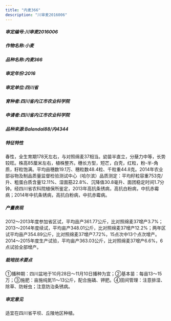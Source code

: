 ```yaml
---
title: "内麦366"
description: "川审麦2016006"
---
```

##### 审定编号:川审麦2016006

##### 作物名称:小麦

##### 品种名称:内麦366

##### 审定年份:2016

##### 审定单位:四川省

##### 育种者:四川省内江市农业科学院

##### 申请者:四川省内江市农业科学院

##### 品种来源:Balandal88/内4344

##### 特征特性
春性，全生育期178天左右，与对照绵麦37相当。幼苗半直立，分蘖力中等，长势较旺。株高85厘米左右，植株整齐。穗长方型，短芒，白壳，红粒，粉-半-角质，籽粒饱满。平均亩穗数19.1万、穗粒数48.4粒、千粒重44.8克。2014年农业部谷物及制品质量监督检验测试中心（哈尔滨）品质测定：平均籽粒容重753克/升、粗蛋白质含量12.11%、湿面筋22.8%、沉降值30.8毫升、面团稳定时间1.7分钟。经四川省农科院植保所鉴定，2013年高抗条锈病，高抗白粉病，中抗赤霉病；2014年中抗条锈病，高抗白粉病，中抗赤霉病。

##### 产量表现
2012～2013年度参加省区试，平均亩产361.77公斤，比对照绵麦37增产3.7%；2013～2014年度续试，平均亩产348.01公斤，比对照绵麦37增产12.2%；两年区试平均亩产354.89公斤，比对照绵麦37增产7.72%，15点次中13个点次增产。2014～2015年度生产试验，平均亩产363.03公斤，比对照绵麦37增产6.6%，6点试验全部增产。

##### 栽培技术要点
①播种期：四川盆地于10月28日～11月10日播种为宜；②基本苗：每亩13～15万；③施肥：亩施纯氮11～13公斤，配合施磷、钾肥。④田间管理：注意排湿、除草、防蚜虫；注意防治条锈病。

##### 审定意见
适宜在四川省平坝、丘陵地区种植。
